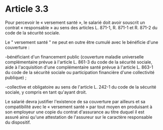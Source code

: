 # Article 3.3

Pour percevoir le « versement santé », le salarié doit avoir souscrit un contrat « responsable » au sens des articles L. 871-1, R. 871-1 et R. 871-2 du code de la sécurité sociale. 

Le " versement santé " ne peut en outre être cumulé avec le bénéficie d'une couverture :

-bénéficiant d'un financement public (couverture maladie universelle complémentaire prévue à l'article L. 861-3 du code de la sécurité sociale, aide à l'acquisition d'une complémentaire santé prévue à l'article L. 863-1 du code de la sécurité sociale ou participation financière d'une collectivité publique) ;

-collective et obligatoire au sens de l'article L. 242-1 du code de la sécurité sociale, y compris en tant qu'ayant droit. 

Le salarié devra justifier l'existence de sa couverture par ailleurs et sa compatibilité avec le « versement santé » par tout moyen en produisant à son employeur une copie du contrat d'assurance au titre duquel il est assuré ainsi qu'une attestation de l'assureur sur le caractère responsable du dispositif.

